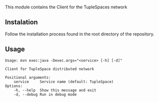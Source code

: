 This module contains the Client for the TupleSpaces network
## Instalation

Follow the installation process found in the root directory of the repository.

## Usage
```
Usage: mvn exec:java -Dexec.args="<service> [-h] [-d]"

Client for TupleSpace distributed network

Positional arguments:
    service     Service name (default: TupleSpace)
Options:
    -h, --help  Show this message and exit
    -d, --debug Run in debug mode
```
